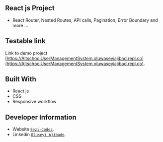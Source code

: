 ## React js Project

- React Router, Nested Routes, API calls, Pagination, Error Boundary and more ...

## Testable link

Link to demo project [https://AltschoolUserManagementSystem.oluwaseyiajibad.repl.co](https://AltschoolUserManagementSystem.oluwaseyiajibad.repl.co).
## Built With

- React js
- CSS
- Responsive workflow

## Developer Information

- Website [`Eezi-Codez`](https://oluseyi18.github.io/Eezi-Codez/).
- Linkedin [`Oluseyi Ajibade`](https://www.linkedin.com/in/oluseyi-ajibade-8652a11b6/).
